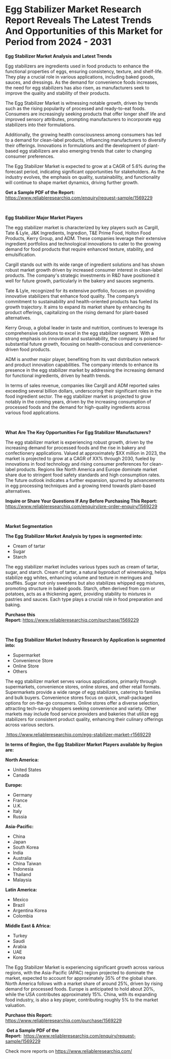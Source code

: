 <p><h1>Egg Stabilizer Market Research Report Reveals The Latest Trends And Opportunities of this Market for Period from 2024 - 2031</h1></p><p><strong>Egg Stabilizer Market Analysis and Latest Trends</strong></p>
<p><p>Egg stabilizers are ingredients used in food products to enhance the functional properties of eggs, ensuring consistency, texture, and shelf-life. They play a crucial role in various applications, including baked goods, sauces, and dressings. As the demand for convenience foods increases, the need for egg stabilizers has also risen, as manufacturers seek to improve the quality and stability of their products.</p><p>The Egg Stabilizer Market is witnessing notable growth, driven by trends such as the rising popularity of processed and ready-to-eat foods. Consumers are increasingly seeking products that offer longer shelf life and improved sensory attributes, prompting manufacturers to incorporate egg stabilizers into their formulations. </p><p>Additionally, the growing health consciousness among consumers has led to a demand for clean-label products, influencing manufacturers to diversify their offerings. Innovations in formulations and the development of plant-based egg stabilizers are also emerging trends that cater to changing consumer preferences.</p><p>The Egg Stabilizer Market is expected to grow at a CAGR of 5.6% during the forecast period, indicating significant opportunities for stakeholders. As the industry evolves, the emphasis on quality, sustainability, and functionality will continue to shape market dynamics, driving further growth.</p></p>
<p><strong>Get a Sample PDF of the Report:&nbsp;</strong> <a href="https://www.reliableresearchiq.com/enquiry/request-sample/1569229?utm_campaign=120&utm_medium=2&utm_source=Github&utm_content=ia&utm_term=28122024&utm_id=egg-stabilizer">https://www.reliableresearchiq.com/enquiry/request-sample/1569229</a></p>
<p>&nbsp;</p>
<p><strong>Egg Stabilizer Major Market Players</strong></p>
<p><p>The egg stabilizer market is characterized by key players such as Cargill, Tate & Lyle, J&K Ingredients, Ingredion, T&E Prime Food, Holton Food Products, Kerry Group, and ADM. These companies leverage their extensive ingredient portfolios and technological innovations to cater to the growing demand for food products that require enhanced texture, stability, and emulsification.</p><p>Cargill stands out with its wide range of ingredient solutions and has shown robust market growth driven by increased consumer interest in clean-label products. The company's strategic investments in R&D have positioned it well for future growth, particularly in the bakery and sauces segments.</p><p>Tate & Lyle, recognized for its extensive portfolio, focuses on providing innovative stabilizers that enhance food quality. The company’s commitment to sustainability and health-oriented products has fueled its growth trajectory. It aims to expand its market share by enhancing its product offerings, capitalizing on the rising demand for plant-based alternatives.</p><p>Kerry Group, a global leader in taste and nutrition, continues to leverage its comprehensive solutions to excel in the egg stabilizer segment. With a strong emphasis on innovation and sustainability, the company is poised for substantial future growth, focusing on health-conscious and convenience-driven food products.</p><p>ADM is another major player, benefiting from its vast distribution network and product innovation capabilities. The company intends to enhance its presence in the egg stabilizer market by addressing the increasing demand for functional ingredients, driven by health trends.</p><p>In terms of sales revenue, companies like Cargill and ADM reported sales exceeding several billion dollars, underscoring their significant roles in the food ingredient sector. The egg stabilizer market is projected to grow notably in the coming years, driven by the increasing consumption of processed foods and the demand for high-quality ingredients across various food applications.</p></p>
<p>&nbsp;</p>
<p><strong>What Are The Key Opportunities For Egg Stabilizer Manufacturers?</strong></p>
<p><p>The egg stabilizer market is experiencing robust growth, driven by the increasing demand for processed foods and the rise in bakery and confectionery applications. Valued at approximately $XX million in 2023, the market is projected to grow at a CAGR of XX% through 2030, fueled by innovations in food technology and rising consumer preferences for clean-label products. Regions like North America and Europe dominate market share due to stringent food safety standards and high consumption rates. The future outlook indicates a further expansion, spurred by advancements in egg processing techniques and a growing trend towards plant-based alternatives.</p></p>
<p><strong>Inquire or Share Your Questions If Any Before Purchasing This Report:</strong> <a href="https://www.reliableresearchiq.com/enquiry/pre-order-enquiry/1569229?utm_campaign=120&utm_medium=2&utm_source=Github&utm_content=ia&utm_term=28122024&utm_id=egg-stabilizer">https://www.reliableresearchiq.com/enquiry/pre-order-enquiry/1569229</a></p>
<p>&nbsp;</p>
<p><strong>Market Segmentation</strong></p>
<p><strong>The Egg Stabilizer Market Analysis by types is segmented into:</strong></p>
<p><ul><li>Cream of tartar</li><li>Sugar</li><li>Starch</li></ul></p>
<p><p>The egg stabilizer market includes various types such as cream of tartar, sugar, and starch. Cream of tartar, a natural byproduct of winemaking, helps stabilize egg whites, enhancing volume and texture in meringues and soufflés. Sugar not only sweetens but also stabilizes whipped egg mixtures, promoting structure in baked goods. Starch, often derived from corn or potatoes, acts as a thickening agent, providing stability to mixtures in pastries and sauces. Each type plays a crucial role in food preparation and baking.</p></p>
<p><strong>Purchase this Report:&nbsp;</strong><a href="https://www.reliableresearchiq.com/purchase/1569229?utm_campaign=120&utm_medium=2&utm_source=Github&utm_content=ia&utm_term=28122024&utm_id=egg-stabilizer">https://www.reliableresearchiq.com/purchase/1569229</a></p>
<p>&nbsp;</p>
<p><strong>The Egg Stabilizer Market Industry Research by Application is segmented into:</strong></p>
<p><ul><li>Supermarket</li><li>Convenience Store</li><li>Online Store</li><li>Others</li></ul></p>
<p><p>The egg stabilizer market serves various applications, primarily through supermarkets, convenience stores, online stores, and other retail formats. Supermarkets provide a wide range of egg stabilizers, catering to families and bulk buyers. Convenience stores focus on quick, small-packaged options for on-the-go consumers. Online stores offer a diverse selection, attracting tech-savvy shoppers seeking convenience and variety. Other markets may include food service providers and bakeries that utilize egg stabilizers for consistent product quality, enhancing their culinary offerings across various sectors.</p></p>
<p><a href="https://www.reliableresearchiq.com/egg-stabilizer-market-r1569229?utm_campaign=120&utm_medium=2&utm_source=Github&utm_content=ia&utm_term=28122024&utm_id=egg-stabilizer">&nbsp;https://www.reliableresearchiq.com/egg-stabilizer-market-r1569229</a></p>
<p><strong>In terms of Region, the Egg Stabilizer Market Players available by Region are:</strong></p>
<p>
    <p> <strong> North America: </strong>
        <ul>
            <li>United States</li>
            <li>Canada</li>
        </ul>
        </p> 
    <p> <strong> Europe: </strong>
        <ul>
            <li>Germany</li>
            <li>France</li>
            <li>U.K.</li>
            <li>Italy</li>
            <li>Russia</li>
        </ul>
        </p> 
    <p> <strong> Asia-Pacific: </strong>
        <ul>
            <li>China</li>
            <li>Japan</li>
            <li>South Korea</li>
            <li>India</li>
            <li>Australia</li>
            <li>China Taiwan</li>
            <li>Indonesia</li>
            <li>Thailand</li>
            <li>Malaysia</li>
        </ul>
        </p> 
    <p> <strong> Latin America: </strong>
        <ul>
            <li>Mexico</li>
            <li>Brazil</li>
            <li>Argentina Korea</li>
            <li>Colombia</li>
        </ul>
        </p> 
    <p> <strong> Middle East & Africa: </strong>
        <ul>
            <li>Turkey</li>
            <li>Saudi</li>
            <li>Arabia</li>
            <li>UAE</li>
            <li>Korea</li>
        </ul>
    </p>
    </p>
<p><p>The Egg Stabilizer Market is experiencing significant growth across various regions, with the Asia-Pacific (APAC) region projected to dominate the market, expected to account for approximately 35% of the global share. North America follows with a market share of around 25%, driven by rising demand for processed foods. Europe is anticipated to hold about 20%, while the USA contributes approximately 15%. China, with its expanding food industry, is also a key player, contributing roughly 5% to the market valuation.</p></p>
<p><strong>Purchase this Report: </strong><a href="https://www.reliableresearchiq.com/purchase/1569229?utm_campaign=120&utm_medium=2&utm_source=Github&utm_content=ia&utm_term=28122024&utm_id=egg-stabilizer">https://www.reliableresearchiq.com/purchase/1569229</a></p>
<p>&nbsp;<strong>Get a Sample PDF of the Report:&nbsp;&nbsp;</strong><a href="https://www.reliableresearchiq.com/enquiry/request-sample/1569229?utm_campaign=120&utm_medium=2&utm_source=Github&utm_content=ia&utm_term=28122024&utm_id=egg-stabilizer">https://www.reliableresearchiq.com/enquiry/request-sample/1569229</a></p>
<p><strong></strong></p>
<p>Check more reports on <a href="https://www.reliableresearchiq.com/?utm_campaign=120&utm_medium=2&utm_source=Github&utm_content=ia&utm_term=28122024&utm_id=egg-stabilizer">https://www.reliableresearchiq.com/</a></p>